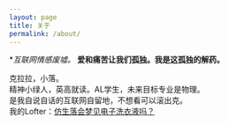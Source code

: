 ```yaml
---
layout: page
title: 关于
permalink: /about/
---
```



**互联网情感废墟。*
**爱和痛苦让我们孤独。我是这孤独的解药。**

克拉拉，小落。<br>
精神小绿人，英高就读。AL学生，未来目标专业是物理。<br>
是我自说自话的互联网自留地，不想看可以滚出克。<br>
我的Lofter：[仿生落会梦见电子洗衣液吗？](http://nobodyheresince1941.lofter.com/)
